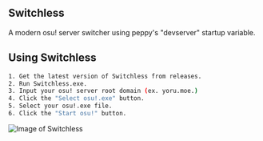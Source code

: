 Switchless
------
A modern osu! server switcher using peppy's "devserver" startup variable.

Using Switchless
------
```sh
1. Get the latest version of Switchless from releases.
2. Run Switchless.exe.
3. Input your osu! server root domain (ex. yoru.moe.)
4. Click the "Select osu!.exe" button.
5. Select your osu!.exe file.
6. Click the "Start osu!" button.
```
![Image of Switchless](https://i.imgur.com/aZfQe8V.png)
